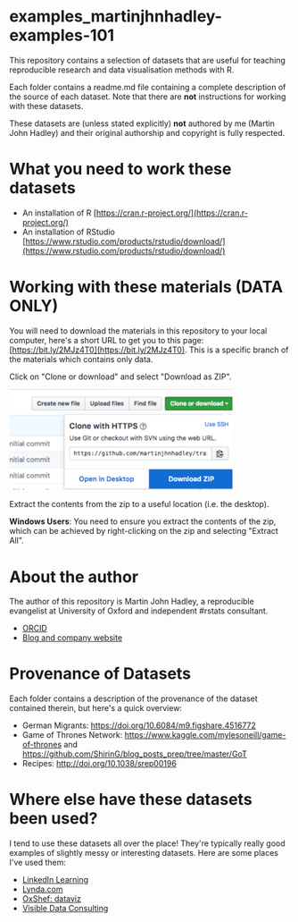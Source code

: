 # examples_martinjhnhadley-examples-101

This repository contains a selection of datasets that are useful for teaching reproducible research and data visualisation methods with R.

Each folder contains a readme.md file containing a complete description of the source of each dataset. Note that there are **not** instructions for working with these datasets.

These datasets are (unless stated explicitly) **not** authored by me (Martin John Hadley) and their original authorship and copyright is fully respected.

# What you need to work these datasets

- An installation of R [https://cran.r-project.org/](https://cran.r-project.org/)
- An installation of RStudio [https://www.rstudio.com/products/rstudio/download/](https://www.rstudio.com/products/rstudio/download/)

# Working with these materials (DATA ONLY)

You will need to download the materials in this repository to your local computer, here's a short URL to get you to this page: [https://bit.ly/2MJz4T0](https://bit.ly/2MJz4T0). This is a specific branch of the materials which contains only data.

Click on "Clone or download" and select "Download as ZIP".

<img src="/download-repo.png" width="400">

Extract the contents from the zip to a useful location (i.e. the desktop).

**Windows Users**: You need to ensure you extract the contents of the zip, which can be achieved by right-clicking on the zip and selecting "Extract All".

# About the author

The author of this repository is Martin John Hadley, a reproducible evangelist at University of Oxford and independent #rstats consultant. 

- [ORCID](https://orcid.org/0000-0002-3039-6849)
- [Blog and company website](http://visibledata.co.uk)

# Provenance of Datasets

Each folder contains a description of the provenance of the dataset contained therein, but here's a quick overview:

- German Migrants: https://doi.org/10.6084/m9.figshare.4516772
- Game of Thrones Network: https://www.kaggle.com/mylesoneill/game-of-thrones and https://github.com/ShirinG/blog_posts_prep/tree/master/GoT
- Recipes: http://doi.org/10.1038/srep00196

# Where else have these datasets been used?

I tend to use these datasets all over the place! They're typically really good examples of slightly messy or interesting datasets. Here are some places I've used them:

- [LinkedIn Learning](https://www.linkedin.com/learning/instructors/martin-hadley)
- [Lynda.com](https://www.lynda.com/Martin-Hadley/4174500-1.html)
- [OxShef: dataviz](http://oxshef.netlify.com)
- [Visible Data Consulting](http://visibledata.co.uk)

